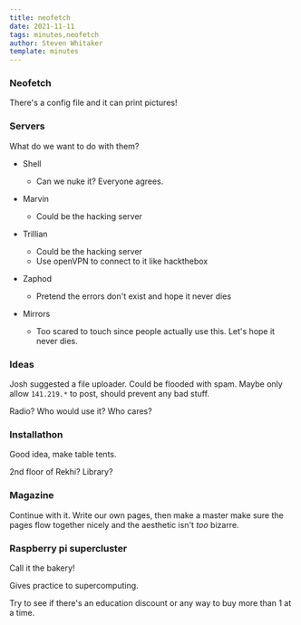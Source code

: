 ```yaml
---
title: neofetch
date: 2021-11-11
tags: minutes,neofetch
author: Steven Whitaker
template: minutes
---
```

### Neofetch
There's a config file and it can print pictures!

### Servers
What do we want to do with them?

* Shell
	* Can we nuke it? Everyone agrees.

* Marvin 
	* Could be the hacking server

* Trillian 
	* Could be the hacking server
	* Use openVPN to connect to it like hackthebox

* Zaphod
	* Pretend the errors don't exist and hope it never dies

* Mirrors
	* Too scared to touch since people actually use this. Let's hope it never dies.

### Ideas

Josh suggested a file uploader. Could be flooded with spam. Maybe only allow `141.219.*` to post, should prevent any bad stuff.

Radio? Who would use it? Who cares?

### Installathon

Good idea, make table tents.

2nd floor of Rekhi? Library?

### Magazine

Continue with it. Write our own pages, then make a master make sure the pages flow together nicely and the aesthetic isn't _too_ bizarre.

### Raspberry pi supercluster

Call it the bakery!

Gives practice to supercomputing.

Try to see if there's an education discount or any way to buy more than 1 at a time.    
